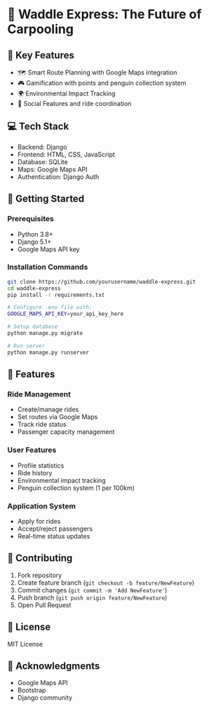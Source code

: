 # 🐧 Waddle Express: The Future of Carpooling

## 🌟 Key Features
- 🗺️ Smart Route Planning with Google Maps integration
- 🎮 Gamification with points and penguin collection system
- 🌍 Environmental Impact Tracking
- 🤝 Social Features and ride coordination

## 💻 Tech Stack
- Backend: Django
- Frontend: HTML, CSS, JavaScript
- Database: SQLite
- Maps: Google Maps API
- Authentication: Django Auth

## 🚀 Getting Started

### Prerequisites
- Python 3.8+
- Django 5.1+
- Google Maps API key

### Installation Commands
```bash
git clone https://github.com/yourusername/waddle-express.git
cd waddle-express
pip install -r requirements.txt

# Configure .env file with:
GOOGLE_MAPS_API_KEY=your_api_key_here

# Setup database
python manage.py migrate

# Run server
python manage.py runserver
```

## 🌟 Features

### Ride Management
- Create/manage rides
- Set routes via Google Maps
- Track ride status
- Passenger capacity management

### User Features
- Profile statistics
- Ride history
- Environmental impact tracking
- Penguin collection system (1 per 100km)

### Application System
- Apply for rides
- Accept/reject passengers
- Real-time status updates

## 🤝 Contributing
1. Fork repository
2. Create feature branch (`git checkout -b feature/NewFeature`)
3. Commit changes (`git commit -m 'Add NewFeature'`)
4. Push branch (`git push origin feature/NewFeature`)
5. Open Pull Request

## 📝 License
MIT License

## 🙏 Acknowledgments
- Google Maps API
- Bootstrap
- Django community
